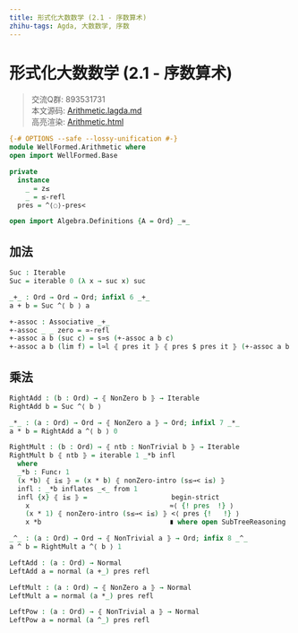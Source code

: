 ```yaml
---
title: 形式化大数数学 (2.1 - 序数算术)
zhihu-tags: Agda, 大数数学, 序数
---
```


# 形式化大数数学 (2.1 - 序数算术)

> 交流Q群: 893531731  
> 本文源码: [Arithmetic.lagda.md](https://github.com/choukh/agda-googology/blob/main/src/WellFormed/Arithmetic.lagda.md)  
> 高亮渲染: [Arithmetic.html](https://choukh.github.io/agda-googology/WellFormed.Arithmetic.html)  

```agda
{-# OPTIONS --safe --lossy-unification #-}
module WellFormed.Arithmetic where
open import WellFormed.Base
```

```agda
private
  instance
    _ = z≤
    _ = ≤-refl
  pres = ^⟨◌⟩-pres<
```

```agda
open import Algebra.Definitions {A = Ord} _≃_
```

## 加法

```agda
Suc : Iterable
Suc = iterable 0 (λ x → suc x) suc
```

```agda
_+_ : Ord → Ord → Ord; infixl 6 _+_
a + b = Suc ^⟨ b ⟩ a
```

```agda
+-assoc : Associative _+_
+-assoc _ _ zero = ≃-refl
+-assoc a b (suc c) = s≃s (+-assoc a b c)
+-assoc a b (lim f) = l≃l ⦃ pres it ⦄ ⦃ pres $ pres it ⦄ (+-assoc a b (f _))
```

## 乘法

```agda
RightAdd : (b : Ord) → ⦃ NonZero b ⦄ → Iterable
RightAdd b = Suc ^⟨ b ⟩
```

```agda
_*_ : (a : Ord) → Ord → ⦃ NonZero a ⦄ → Ord; infixl 7 _*_
a * b = RightAdd a ^⟨ b ⟩ 0
```

```agda
RightMult : (b : Ord) → ⦃ ntb : NonTrivial b ⦄ → Iterable
RightMult b ⦃ ntb ⦄ = iterable 1 _*b infl
  where
  _*b : Func↾ 1
  (x *b) ⦃ i≤ ⦄ = (x * b) ⦃ nonZero-intro (s≤→< i≤) ⦄
  infl : _*b inflates _<_ from 1
  infl {x} ⦃ i≤ ⦄ =                     begin-strict
    x                                   ≈⟨ {! pres  !} ⟩
    (x * 1) ⦃ nonZero-intro (s≤→< i≤) ⦄ <⟨ pres {!   !} ⟩
    x *b                                ∎ where open SubTreeReasoning
```

```agda
_^_ : (a : Ord) → Ord → ⦃ NonTrivial a ⦄ → Ord; infix 8 _^_
a ^ b = RightMult a ^⟨ b ⟩ 1
```

```agda
LeftAdd : (a : Ord) → Normal
LeftAdd a = normal (a +_) pres refl

LeftMult : (a : Ord) → ⦃ NonZero a ⦄ → Normal
LeftMult a = normal (a *_) pres refl

LeftPow : (a : Ord) → ⦃ NonTrivial a ⦄ → Normal
LeftPow a = normal (a ^_) pres refl
```
